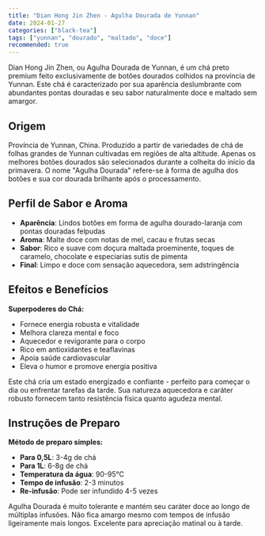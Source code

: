 ```yaml
---
title: "Dian Hong Jin Zhen - Agulha Dourada de Yunnan"
date: 2024-01-27
categories: ["black-tea"]
tags: ["yunnan", "dourado", "maltado", "doce"]
recommended: true
---
```


Dian Hong Jin Zhen, ou Agulha Dourada de Yunnan, é um chá preto premium feito exclusivamente de botões dourados colhidos na província de Yunnan. Este chá é caracterizado por sua aparência deslumbrante com abundantes pontas douradas e seu sabor naturalmente doce e maltado sem amargor.

## Origem

Província de Yunnan, China. Produzido a partir de variedades de chá de folhas grandes de Yunnan cultivadas em regiões de alta altitude. Apenas os melhores botões dourados são selecionados durante a colheita do início da primavera. O nome "Agulha Dourada" refere-se à forma de agulha dos botões e sua cor dourada brilhante após o processamento.

## Perfil de Sabor e Aroma

- **Aparência**: Lindos botões em forma de agulha dourado-laranja com pontas douradas felpudas
- **Aroma**: Malte doce com notas de mel, cacau e frutas secas
- **Sabor**: Rico e suave com doçura maltada proeminente, toques de caramelo, chocolate e especiarias sutis de pimenta
- **Final**: Limpo e doce com sensação aquecedora, sem adstringência

## Efeitos e Benefícios

**Superpoderes do Chá:**
- Fornece energia robusta e vitalidade
- Melhora clareza mental e foco
- Aquecedor e revigorante para o corpo
- Rico em antioxidantes e teaflavinas
- Apoia saúde cardiovascular
- Eleva o humor e promove energia positiva

Este chá cria um estado energizado e confiante - perfeito para começar o dia ou enfrentar tarefas da tarde. Sua natureza aquecedora e caráter robusto fornecem tanto resistência física quanto agudeza mental.

## Instruções de Preparo

**Método de preparo simples:**
- **Para 0,5L**: 3-4g de chá
- **Para 1L**: 6-8g de chá
- **Temperatura da água**: 90-95°C
- **Tempo de infusão**: 2-3 minutos
- **Re-infusão**: Pode ser infundido 4-5 vezes

Agulha Dourada é muito tolerante e mantém seu caráter doce ao longo de múltiplas infusões. Não fica amargo mesmo com tempos de infusão ligeiramente mais longos. Excelente para apreciação matinal ou à tarde.
